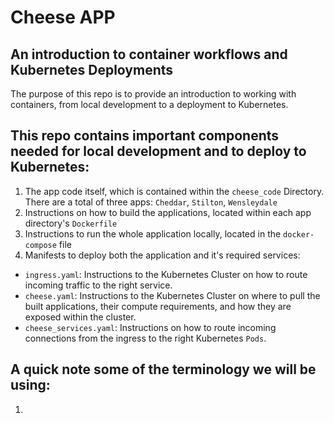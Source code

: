 # Cheese APP
## An introduction to container workflows and Kubernetes Deployments

The purpose of this repo is to provide an introduction to working with containers, from local development to a deployment to Kubernetes.

## This repo contains important components needed for local development and to deploy to Kubernetes:

1. The app code itself, which is contained within the `cheese_code` Directory. There are a total of three apps: `Cheddar`, `Stilton`, `Wensleydale`
2. Instructions on how to build the applications, located within each app directory's `Dockerfile`
3. Instructions to run the whole application locally, located in the `docker-compose` file
4. Manifests to deploy both the application and it's required services:
* `ingress.yaml`: Instructions to the Kubernetes Cluster on how to route incoming traffic to the right service.
* `cheese.yaml`: Instructions to the Kubernetes Cluster on where to pull the built applications, their compute requirements, and how they are exposed within the cluster.
* `cheese_services.yaml`: Instructions on how to route incoming connections from the ingress to the right Kubernetes `Pods`.

## A quick note some of the terminology we will be using:

1.